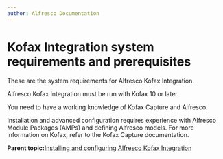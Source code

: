 ```yaml
---
author: Alfresco Documentation
---
```


# Kofax Integration system requirements and prerequisites

These are the system requirements for Alfresco Kofax Integration.

Alfresco Kofax Integration must be run with Kofax 10 or later.

You need to have a working knowledge of Kofax Capture and Alfresco.

Installation and advanced configuration requires experience with Alfresco Module Packages \(AMPs\) and defining Alfresco models. For more information on Kofax, refer to the Kofax Capture documentation.

**Parent topic:**[Installing and configuring Alfresco Kofax Integration](../concepts/kofax-intro.md)


